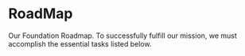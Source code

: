 # RoadMap
Our Foundation Roadmap. To successfully fulfill our mission, we must accomplish the essential tasks listed below.
